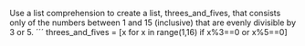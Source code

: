 Use a list comprehension to create a list, threes_and_fives, that consists only of the numbers between 1 and 15 (inclusive) that are evenly divisible by 3 or 5.
´´´
threes_and_fives = [x for x in range(1,16) if x%3==0 or x%5==0]
